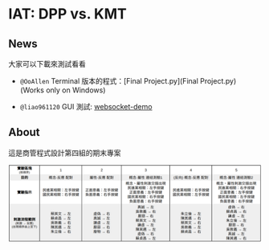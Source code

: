 # IAT: DPP vs. KMT

## News

大家可以下載來測試看看

* `@OoAllen` Terminal 版本的程式：[Final Project.py](Final Project.py) (Works only on Windows)

* `@liao961120` GUI 測試: [websocket-demo](websocket-demo)

## About

這是商管程式設計第四組的期末專案

![](DPP-KMT_IAT.png)

